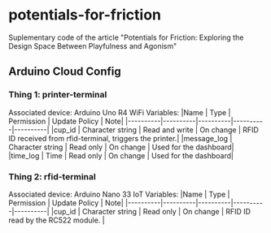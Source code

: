 # potentials-for-friction
Suplementary code of the article "Potentials for Friction: Exploring the Design Space Between Playfulness and Agonism"

## Arduino Cloud Config

### Thing 1: printer-terminal
Associated device: Arduino Uno R4 WiFi
Variables:
|Name | Type | Permission | Update Policy | Note|
|----------|----------|----------|----------|----------|
|cup_id | Character string | Read and write | On change | RFID ID received from rfid-terminal, triggers the printer.|
|message_log | Character string | Read only | On change | Used for the dashboard|
|time_log | Time | Read only | On change | Used for the dashboard|

### Thing 2: rfid-terminal
Associated device: Arduino Nano 33 IoT
Variables:
|Name | Type | Permission | Update Policy | Note|
|----------|----------|----------|----------|----------|
|cup_id | Character string | Read only | On change | RFID ID read by the RC522 module. |
